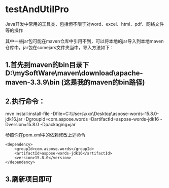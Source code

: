 
# testAndUtilPro
Java开发中常用的工具类，包括但不限于对word、excel、html、pdf、网络文件等的操作


其中一些jar包可能在maven仓库中引用不到，可以将本地的jar导入到本地maven仓库中，jar包在somejars文件夹当中，导入方法如下：
## 1.首先到maven的bin目录下D:\mySoftWare\maven\download\apache-maven-3.3.9\bin  (这是我的maven的bin路径)
## 2.执行命令：
mvn install:install-file -Dfile=C:\Users\xxx\Desktop\aspose-words-15.8.0-jdk16.jar -DgroupId=com.aspose.words -DartifactId=aspose-words-jdk16 -Dversion=15.8.0 -Dpackaging=jar

参照你在pom.xml中的依赖修改上述命令

```
<dependency>
    <groupId>com.aspose.words</groupId>
    <artifactId>aspose-words-jdk16</artifactId>
    <version>15.8.0</version>
</dependency>
```
## 3.刷新项目即可
